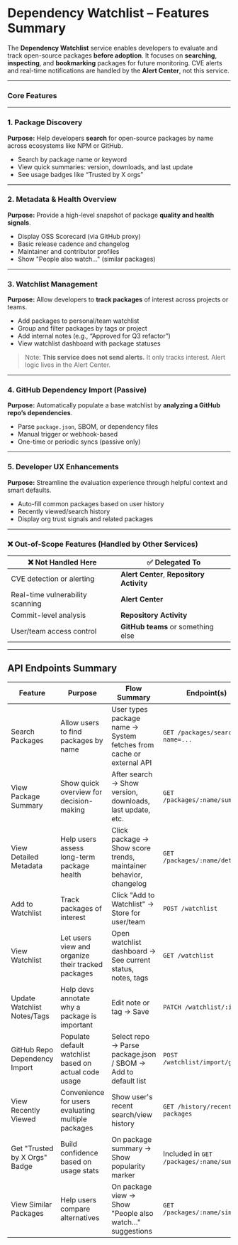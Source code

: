
# Dependency Watchlist – Features Summary

The **Dependency Watchlist** service enables developers to evaluate and track open-source packages **before adoption**. It focuses on **searching**, **inspecting**, and **bookmarking** packages for future monitoring. CVE alerts and real-time notifications are handled by the **Alert Center**, not this service.

---

### Core Features

---

### 1. Package Discovery

**Purpose:** Help developers **search** for open-source packages by name across ecosystems like NPM or GitHub.

* Search by package name or keyword
* View quick summaries: version, downloads, and last update
* See usage badges like “Trusted by X orgs”

---

### 2. Metadata & Health Overview

**Purpose:** Provide a high-level snapshot of package **quality and health signals**.

* Display OSS Scorecard (via GitHub proxy)
* Basic release cadence and changelog
* Maintainer and contributor profiles
* Show "People also watch…" (similar packages)

---

### 3. Watchlist Management

**Purpose:** Allow developers to **track packages** of interest across projects or teams.

* Add packages to personal/team watchlist
* Group and filter packages by tags or project
* Add internal notes (e.g., “Approved for Q3 refactor”)
* View watchlist dashboard with package statuses

> Note: **This service does not send alerts.** It only tracks interest. Alert logic lives in the Alert Center.

---

### 4. GitHub Dependency Import (Passive)

**Purpose:** Automatically populate a base watchlist by **analyzing a GitHub repo’s dependencies**.

* Parse `package.json`, SBOM, or dependency files
* Manual trigger or webhook-based
* One-time or periodic syncs (passive only)

---

### 5. Developer UX Enhancements

**Purpose:** Streamline the evaluation experience through helpful context and smart defaults.

* Auto-fill common packages based on user history
* Recently viewed/search history
* Display org trust signals and related packages

---

### ❌ Out-of-Scope Features (Handled by Other Services)

| ❌ Not Handled Here               | ✅ Delegated To          |
| -------------------------------- | ----------------------- |
| CVE detection or alerting        | **Alert Center**, **Repository Activity**       |
| Real-time vulnerability scanning | **Alert Center**        |
| Commit-level analysis            | **Repository Activity** |
| User/team access control         | **GitHub teams** or something else |

---

## API Endpoints Summary

| Feature | Purpose | Flow Summary | Endpoint(s) |
|---------|---------|--------------|-------------|
| Search Packages | Allow users to find packages by name | User types package name → System fetches from cache or external API | `GET /packages/search?name=...` |
| View Package Summary | Show quick overview for decision-making | After search → Show version, downloads, last update, etc. | `GET /packages/:name/summary` |
| View Detailed Metadata | Help users assess long-term package health | Click package → Show score trends, maintainer behavior, changelog | `GET /packages/:name/details` |
| Add to Watchlist | Track packages of interest | Click "Add to Watchlist" → Store for user/team | `POST /watchlist` |
| View Watchlist | Let users view and organize their tracked packages | Open watchlist dashboard → See current status, notes, tags | `GET /watchlist` |
| Update Watchlist Notes/Tags | Help devs annotate why a package is important | Edit note or tag → Save | `PATCH /watchlist/:id` |
| GitHub Repo Dependency Import | Populate default watchlist based on actual code usage | Select repo → Parse package.json / SBOM → Add to default list | `POST /watchlist/import/github` |
| View Recently Viewed | Convenience for users evaluating multiple packages | Show user's recent search/view history | `GET /history/recent-packages` |
| Get "Trusted by X Orgs" Badge | Build confidence based on usage stats | On package summary → Show popularity marker | Included in `GET /packages/:name/summary` |
| View Similar Packages | Help users compare alternatives | On package view → Show "People also watch…" suggestions | `GET /packages/:name/similar` |

